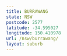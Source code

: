 ```yaml
---
title: BURRAWANG
state: NSW
postcode: 2577
latitude: -34.595027
longitude: 150.410978
url: /nsw/burrawang/
layout: suburb
---
```

